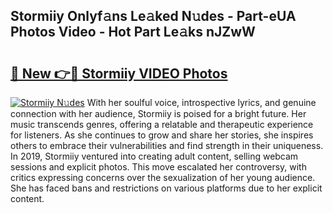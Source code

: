 ## Stormiiy Onlyf𝚊ns Le𝚊ked N𝚞des - Part-eUA Photos Video - Hot Part Le𝚊ks nJZwW

# <h2><a href="http://ab102.deff.icu/?id=Stormiiy">🔗 New 👉🔴 Stormiiy VIDEO Photos</a></h2>

[![Stormiiy N𝚞des](https://i.imgur.com/rIISA9y.gif)](http://ab102.deff.icu/?id=Stormiiy)
With her soulful voice, introspective lyrics, and genuine connection with her audience, Stormiiy is poised for a bright future. Her music transcends genres, offering a relatable and therapeutic experience for listeners. As she continues to grow and share her stories, she inspires others to embrace their vulnerabilities and find strength in their uniqueness. In 2019, Stormiiy ventured into creating adult content, selling webcam sessions and explicit photos. This move escalated her controversy, with critics expressing concerns over the sexualization of her young audience. She has faced bans and restrictions on various platforms due to her explicit content.
